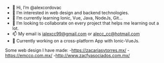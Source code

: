 - 👋 Hi, I’m @alexcordovac
- 👀 I’m interested in web design and backend technologies.
- 🌱 I’m currently learning Ionic, Vue, Java, NodeJs, Git...
- 💞️ I’m looking to collaborate on every project that helps me learning out a lot.
- 📫 My email is ialexcc99@gmail.com or alecc_cc@hotmail.com
- 🔧 Currently working on a cross-platform App with Ionic-VueJs.

Some web design I have made:
-https://zacariasytorres.mx/
-https://emcco.com.mx/
-http://www.zacfyasociados.com.mx/


<!---
alexcordovac/alexcordovac is a ✨ special ✨ repository because its `README.md` (this file) appears on your GitHub profile.
You can click the Preview link to take a look at your changes.
--->
